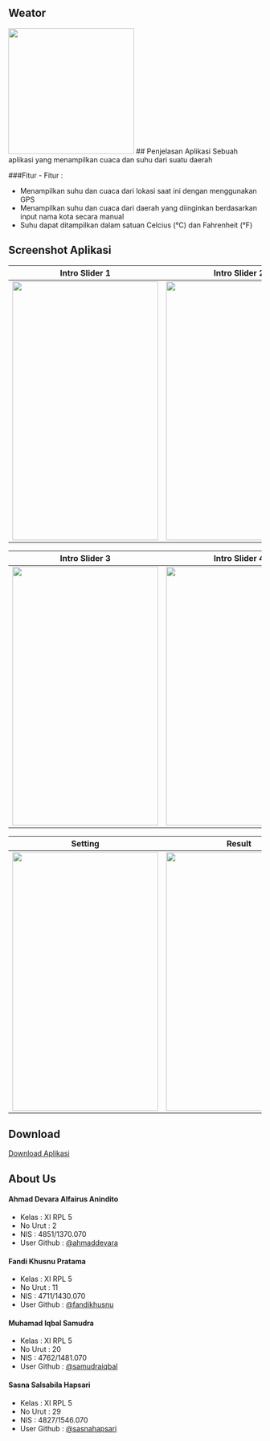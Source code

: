 ## Weator
<img src="https://cloud.githubusercontent.com/assets/21413338/20467844/a54633be-afc1-11e6-9bd7-736300c5e0dd.png" width="250" height="250" />
## Penjelasan Aplikasi
Sebuah aplikasi yang menampilkan cuaca dan suhu dari suatu daerah

###Fitur - Fitur :
- Menampilkan suhu dan cuaca dari lokasi saat ini dengan menggunakan GPS
- Menampilkan suhu dan cuaca dari daerah yang diinginkan berdasarkan input nama kota secara manual
- Suhu dapat ditampilkan dalam satuan Celcius (°C) dan Fahrenheit (°F)

## Screenshot Aplikasi
Intro Slider 1 | Intro Slider 2
------------ | -------------
<img src="https://cloud.githubusercontent.com/assets/21413338/20467843/a545e27e-afc1-11e6-979c-189d9894cac5.jpg" width="290" height="515" />|<img src="https://cloud.githubusercontent.com/assets/21413338/20467845/a5464214-afc1-11e6-8ea4-54bc2531cd91.jpg" width="290" height="515" />

Intro Slider 3 | Intro Slider 4
------------ | -------------
<img src="https://cloud.githubusercontent.com/assets/21413338/20467846/a54d7a52-afc1-11e6-9745-f7c27bff6d32.jpg" width="290" height="515" />|<img src="https://cloud.githubusercontent.com/assets/21413338/20467848/a5576ee0-afc1-11e6-952b-800c86123d61.jpg" width="290" height="515" />

Setting | Result
------------ | -------------
<img src="https://cloud.githubusercontent.com/assets/21413338/20467849/a5b11ada-afc1-11e6-92a9-303ba37fd62f.jpg" width="290" height="515" />|<img src="https://cloud.githubusercontent.com/assets/21413338/20467847/a5521ce2-afc1-11e6-9b25-60762a474c71.jpg" width="290" height="515" />

## Download
[Download Aplikasi](https://drive.google.com/file/d/0B_M5ob4aD2GJWlhweUVRRnQ0SUU)

## About Us

#### Ahmad Devara Alfairus Anindito
* Kelas : XI RPL 5
* No Urut : 2
* NIS : 4851/1370.070
* User Github : [@ahmaddevara](https://github.com/ahmaddevara)

#### Fandi Khusnu Pratama
* Kelas : XI RPL 5
* No Urut : 11
* NIS : 4711/1430.070
* User Github : [@fandikhusnu](https://github.com/fandikhusnu)

#### Muhamad Iqbal Samudra
* Kelas : XI RPL 5
* No Urut : 20
* NIS : 4762/1481.070
* User Github : [@samudraiqbal](https://github.com/samudraiqbal)

#### Sasna Salsabila Hapsari
* Kelas : XI RPL 5
* No Urut : 29
* NIS : 4827/1546.070
* User Github : [@sasnahapsari](https://github.com/sasnahapsari)
